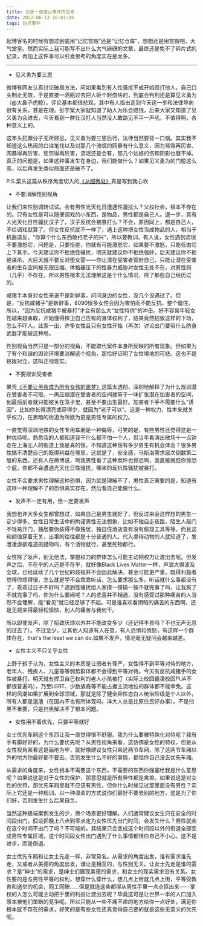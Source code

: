 ```yaml
---
title: 记录一些唐山事件的思考
date: 2022-06-13 16:01:59
tags: 热点事件
---
```

起博客名的时候有想过到底用“记忆宫殿”还是“记忆仓库”，想想还是用宫殿吧，大气堂皇。然而实际上我可能写不出什么大气磅礴的文章，最终还是免不了碎片式的记录，再加上这件事可以引发思考的角度实在是太多。

<!-- more -->

----------

- 见义勇为要三思

微博有网友认真讨论破局方法，问如果看到有人性骚扰不成开始殴打他人，自己口头制止无效，于是直接一酒瓶过去把人砸个轻伤啥的，到底会判刑还是算见义勇为（@大鼻子虎鲸）。评论基本都很悲观，其中有人指出走到今天这一步和法律导向很有关系，甚是在理。彭宇案大家就知道了助人为乐会赔钱，后来大家又知道了见义勇为会进去，今天看到一群壮汉打人当然没人敢路见不平一声吼。不值得啊，各种意义上的。

这年头犯罪分子无所顾忌，见义勇为要三思后行，法律当然要背一口锅。其实我不知道这么热闹的口诛笔伐以及对那几个流氓的网暴有什么意义，因为骂得再厉害、网暴得再厉害、惩罚得再厉害，流氓还是会有，那几个姑娘的伤和阴影也磨不掉。真正的问题是，如果这种事发生在身边，我们能做什么？如果见义勇为的门槛这么高，以后再发生类似局面还是破不了。

P.S.菜头这篇从秩序角度切入的[《从细微处》](https://mp.weixin.qq.com/s/0o-Es9zdeM1ZMLO3RAHiFQ)真是写到我心坎

- 不要消解性别视角

让我们来性别调转试试。会有男性光天化日遭遇性骚扰么？父权社会，根本不存在的。只有女性是可以随便调戏的小东西，是物品，男性都是自己人。退一步，真有人光天化日性骚扰汉子了，汉子反抗会被暴打么？不会，原因同上，都是自己人，不给调戏就算了。但女性反抗就不一样了，遇上这种把女性当成物品的人，相当于机器造反，“你算个什么东西敢扫老子的兴”，所以要教训。有人说，女性遇到流氓不要激怒它，问题是，只要拒绝，你就有可能激怒它，如果要不激怒，只能任由它上下其手。今天建议你不拒绝性骚扰，明天就建议你不拒绝强奸，后天建议你不拒绝谋杀，大后天就不要反对堕女婴——你让潜在受害者管好自己，只能让潜在受害者的生存空间被无限压缩。体格碾压下的性暴力威胁对女性无处不在，对男性则（几乎）不存在，所以男性根本无法理解这是个什么情况，除了那些自己经历过的。

咸猪手本身对女性来说不是新鲜事，问问身边的女性，没几个没遇过了。但是，“反抗咸猪手”是新鲜事，8090很多女性会因为害怕而不能反抗，整个僵住。所以，“因为反抗咸猪手被暴打”才会有那么大“女性特供”的冲击。好不容易年轻女性越来越勇敢，开始懂得捍卫自己应有的身体权利了，结果竟然招致这样的下场，怎么不吓人。此案一出，许多女性且只有女性开始（再次）讨论出门要带什么防身武器才能破这种局。

性别视角当然只是一部分的视角，不能取代案件本身所反映的所有现象。但如果为了有个和谐的舆论环境要消解这个视角，那恰好证明了女性境地的可悲。这也不是挑拨对立，这叫正视现实。

- 不要规训受害者

果壳[《不要让黑夜成为所有女孩的噩梦》](https://mp.weixin.qq.com/s/viYyBpF8-QiZsIi_G0KgiA)这篇太透彻，深刻地解释了为什么规训潜在受害者不可取。一再压缩潜在受害者的空间就等于一味扩张潜在加害者的空间，到最后前者就只能被关在笼子里，甚至不要出生最好。加害者下手不需要什么“诱因”，比如你长得漂亮或穿得少，就因为“老子可以”。这是一种权力，性本来就关乎权力，在黑暗的街道为所欲为更是男性专属的权力。

一直觉得深圳地铁的女性专用车厢是一种侮辱，可笑的是，有些男性还觉得这是一种优待呢。熟悉我的人都知道我干什么都不怕一个人，但当年看演出散场十一点钟走在上海无人的街道上我是真的慌，不知道这种慌有多少男生有机会体会？很多男性搞不清楚自己的既得利益在哪里，这就是了，安全感，马斯洛需求层次倒数第二层的东西。还有人在微博说，啊我男性看了这种案件也惊恐啊，我直接就怼你惊恐个屁，你都不会遭遇光天化日性骚扰，哪来的反抗性骚扰被暴打。

女性不会要求男性理解这种恐惧，因为就是理解不了，男性真正需要的是，知道有这样一种理解不了的恐惧真实存在，然后看自己能做什么。

- 发声不一定有用，但一定要发声

我想也许大多女生都曾想过，如果自己是男生就好了，但反过来会这样想的男生一定少得多。女性日常生活中的拘谨男性无法想象，比如不独自走夜路，陌生人敲门不轻易开门，独居要伪装得不像独居，独自住酒店查有没有偷窥工具等等。而且这和颜值穿着无关，出事的往往都是十分普通的人。代入虐待动物的人就知道了，发泄凌虐欲难道挑猎物吗，有个活物就行，甚至死物都行。

女性除了发声，别无他法，掌握权力的群体怎么可能主动把权力让渡出去呢。但发声之后，不在乎的人还是不在乎，就好像Black Lives Matter一样，声浪大得波及全球，已经延续了几个世纪的歧视并不会因此解决，甚至可能更严重，既得利益者觉得你烦得很，怎么就是学不会乖乖听话，怎么要求那么多。听话就什么事都没有了，乖乖过日子不好吗？遇到性骚扰给人家摸一摸操一操不就完事了吗，让我爽了不就完事了吗，你为什么要闹呢？人的悲喜并不相通，没有感受过那种痛苦的人当然不会理解，能“看见”就已经足够了不起。可是谁喜欢看阴暗的痛苦的东西啊，还是无视来得最轻松愉快，别人的痛苦与我何干。

所以即使发声，除了招致厌烦以外并不能改变多少（还记得丰县吗？不也无声无息的过去了）。不过至少，让其他人知道有人在意，有人恐惧和愤怒，有这样一个群体存在，that's the least we can do.如果不发声，情况毫无疑问会越来越差。

- 女性主义不只关乎女性

上野千鹤子认为，女性主义的本质是让弱者有尊严，女性得不到平等对待的地方，老年人、残疾人、儿童等等弱势群体都不会得到平等对待。今天有反抗咸猪手的女性被暴打，明天就有捍卫自己权利的老人小孩被打（实际上校园霸凌校园PUA不都很普遍吗），乃至LGBT、少数族裔等不能占据主流地位的群体都不能幸免。这样的风潮如果扩展到全球领域，那就是除了健全异性恋白人统治阶级是个人以外，所有人都是渣渣（在国内不也有所体现吗，洋大人总是比原住民好办事）。不是扫黑不重要，只是扫黑解决不了根本问题。

- 女性用不着优先，只要平等就好

女士优先车厢这个东西让我一直觉得很不舒服。我为什么要被特殊化对待呢？我有手有脚好好的，为什么要优先呢？从男性视角来看，这仿佛是女性的特权，但是从女性视角来看这是画地为牢，就好像建议女性只来这两节车厢，除了这两节车厢以外的地方你最好都不要去。否则发生什么不好的事情，都怪你自己没去优先车厢。

从需求的角度来，女性根本不需要这个东西，不需要的东西你强塞给我是什么意思呢？如果说这是对于女性的保护，那意思就是所有异性都是禽兽。如果说这是对女性的优待，那优先车厢里就不应该有男性，但你什么时候见过那里面没有男性？实际上它还是一种规训，以一种温柔的方式说你们最好不要去别的地方，这是为了你们好，否则发生什么后果自负。

当然这种极端案例发生的少，换个场景更好理解。人们通常建议女生只在安全的时间段出门，假设把晚上八点到零点定为女性优先出门时间，会发生什么？男性就会在这个时间不出门了吗？不可能的。其结果只会变成这个时间段以外的街道全部变成男性专属区域，这个时间段女性出门遇到了什么事情都怪你自己不小心。这不是进步，而是倒退。

女士优先车厢和让女士先走一样，非常莫名。从需求的角度出发，谁有需求谁先走，又或者从美德的角度出发，谦让是相互的，与性别无关。让女士先走是谁的需求？是“绅士”的需求，是绅士们展现美德的需求，和女士的现实需求没有关系。女性要的是与男性平等的权利，想穿什么穿什么，想几点上街就几点上街，平等受教育和选举的机会，同工同酬……但是就连这些都得从男性手里一点点抠出来——掌权的人怎么可能主动把手里的利益让渡出去呢？毕竟这可是让世界一半的人口加入原本被他们垄断的竞争呢。所以只能从一些不痛不痒的地方给你一点好处，满足你根本就不存在的需求，好笑的是有些女性还真觉得自己要的就是这些无意义的优先呢。